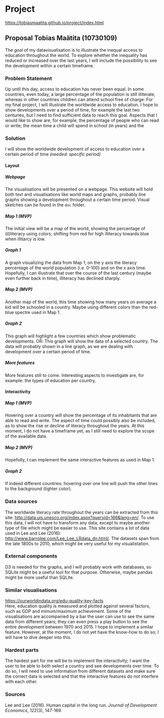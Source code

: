 # Project
https://tobiasmaatita.github.io/project/index.html
## Proposal Tobias Maätita (10730109)
The goal of my datavisualisation is to illustrate the inequal access to education throughout the world. To explore whether the inequality has reduced or increased over the last years, I will include the possibility to see the development within a certain timeframe.

### Problem Statement
Up until this day, access to education has never been equal. In some countries, even today, a large percentage of the population is still illiterate, whereas in other countries children can attend school free of charge.
For my final project, I will illustrate the worldwide access to education. I hope to show developments over a period of time, for example the last two centuries, but I need to find sufficient data to reach this goal.
Aspects that I would like to show are, for example, the percentage of people who can read or write; the mean time a child will spend in school (in years) and the


### Solution
I will show the worldwide development of access to education over a certain period of time *(needed: specific period)*


#### Layout

##### Webpage
The visualisations will be presented on a webpage. This website will hold both text and visualisations like world maps and graphs, probably line graphs showing a development throughout a certain time period. Visual sketches can be found in the `doc` folder.


##### Map 1 (MVP)
The initial view will be a map of the world, showing the percentage of (il)literacy using colors; shifting from red for high illiteracy towards blue when illitarcy is low.


##### Graph 1
A graph visualizing the data from Map 1; on the y axis the literacy percentage of the world population (i.e. 0-100) and on the x axis time. Hopefully, I can illustrate that over the course of the last century (maybe even further back in time), illiteracy has declined sharply.


##### Map 2 (MVP)
Another map of the world, this time showing how many years on average a kid will be schooled in a country. Maybe using different colors than the red-blue spectre used in Map 1.


##### Graph 2
This graph will highlight a few countries which show problematic developments. OR: This graph will show the data of a selected country. The data will probably shown in a line graph, as we are dealing with development over a certain period of time.


##### More features
More features still to come. Interesting aspects to investigate are, for example: the types of education per country,


#### Interactivity

##### Map 1  (MVP)
Hovering over a country will show the percentage of its inhabitants that are able to read and write.
The aspect of time could possibly also be included, as to show the rise or decline of literacy throughout the years.
At this moment, I do not have a timeframe yet, as I still need to explore the scope of the available data.

##### Map 2 (MVP)
Hopefully, I can implement the same interactive features as used in Map 1.

##### Graph 2
If indeed different countries: hovering over one line will push the other lines to the background (lighter color).


### Data sources
The worldwide literacy rate throughout the years can be extracted from this site: http://data.uis.unesco.org/index.aspx?queryid=166&lang=en/. To use this data, I will not have to transform any data, except to maybe another type of file which might be easier to use.
This site contains a lot of data used in Lee and Lee (2016): http://www.barrolee.com/Lee_Lee_LRdata_dn.html/. The datasets span from the late 1800s to 2010, which might be very useful for my visualistation.


### External components  
D3 is needed for the graphs, and I will probably work with databases, so SQLite might be a useful tool for that purpose. Otherwise, maybe pandas might be more useful than SQLite.  


### Similar visualisations
https://ourworldindata.org/edu-quality-key-facts  
Here, education quality is measured and plotted against several factors, such as GDP and mimum/maximum achievement. Some of the visualisations are accompanied by a bar the user can use to see the same data from different years; they can even press a play button to see the entire development between 1970 and 2015. I hope to implement a similar feature. However, at the moment, I do not yet have the know-how to do so; I will have to dive deeper into this.

### Hardest parts
The hardest part for me will be to implement the interactivity; I want the user to be able to both select a country and see developments over time. To do so, I will need to use information from different datasets and make sure the correct data is selected and that the interactive features do not interfere with each other.

### Sources
Lee and Lee (2016). Human capital in the long run. _Journal of Development Economics_, _122_(3), 147-169.
